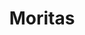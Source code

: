---
title: Moritas
date: 
draft: false

# descripcion
description : Aros pasantes en plata 925. Precio por par. Tamaño pequeño.

materials: 

color: 

dimensions: 0.5 cm

code: 01-04-0913

type: "Aros"

categories: []

price: $1.380,00

price_eftvo: $1.175,00

# Images
# first image will be shown in the product page
images:
  # - image: "images/path_to_image"
  # La ubicacion de las imagenes es imagenes/Aros/Aros.Piedras/01-04-0913-moritas
  - image: "./images/aros/piedras/01-04-0913-moritas_a.jpg"
  - image: "./images/aros/piedras/01-04-0913-moritas_b.jpg"
  - image: "./images/aros/piedras/01-04-0913-moritas_c.jpg"
---